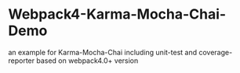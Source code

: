 # Webpack4-Karma-Mocha-Chai-Demo
an example for Karma-Mocha-Chai including unit-test and coverage-reporter based on webpack4.0+ version

